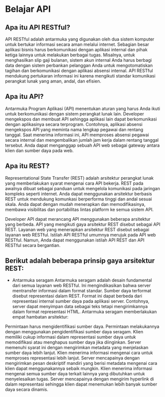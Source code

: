 # Belajar API
## Apa itu API RESTful?
API RESTful adalah antarmuka yang digunakan oleh dua sistem komputer untuk bertukar informasi secara aman melalui internet. Sebagian besar aplikasi bisnis harus berkomunikasi dengan aplikasi internal dan pihak ketiga lainnya untuk melakukan berbagai tugas. Misalnya, untuk menghasilkan slip gaji bulanan, sistem akun internal Anda harus berbagi data dengan sistem perbankan pelanggan Anda untuk mengotomatiskan tagihan dan berkomunikasi dengan aplikasi absensi internal. API RESTful mendukung pertukaran informasi ini karena mengikuti standar komunikasi perangkat lunak yang aman, andal, dan efisien.

## Apa itu API?
Antarmuka Program Aplikasi (API) menentukan aturan yang harus Anda ikuti untuk berkomunikasi dengan sistem perangkat lunak lain. Developer mengekspos dan membuat API sehingga aplikasi lain dapat berkomunikasi dengan aplikasinya secara terprogram. Contohnya, aplikasi absensi mengekspos API yang meminta nama lengkap pegawai dan rentang tanggal. Saat menerima informasi ini, API memproses absensi pegawai secara internal dan mengembalikan jumlah jam kerja dalam rentang tanggal tersebut.
Anda dapat menganggap sebuah API web sebagai gateway antara klien dan sumber daya pada web.

## Apa itu REST?
Representational State Transfer (REST) adalah arsitektur perangkat lunak yang memberlakukan syarat mengenai cara API bekerja. REST pada awalnya dibuat sebagai panduan untuk mengelola komunikasi pada jaringan kompleks seperti internet. Anda dapat menggunakan arsitektur berbasis REST untuk mendukung komunkasi berperforma tinggi dan andal sesuai skala. Anda dapat dengan mudah menerapkan dan memodifikasinya, membawa visibilitas dan portabilitas lintas platform ke semua sistem API.

Developer API dapat merancang API menggunakan beberapa arsitektur yang berbeda. API yang mengikuti gaya arsitektur REST disebut sebagai API REST. Layanan web yang menerapkan arsitektur REST disebut sebagai layanan web RESTful. Istilah API RESTful umumnya merujuk pada API web RESTful. Namun, Anda dapat menggunakan istilah API REST dan API RESTful secara bergantian.

## Berikut adalah beberapa prinsip gaya arsitektur REST:
* Antarmuka seragam
Antarmuka seragam adalah desain fundamental dari semua layanan web RESTful. Ini mengindikasikan bahwa server mentransfer informasi dalam format standar. Sumber daya terformat disebut representasi dalam REST. Format ini dapat berbeda dari representasi internal sumber daya pada aplikasi server. Contohnya, server dapat menyimpan data sebagai teks tetapi mengirimkannya dalam format representasi HTML.
Antarmuka seragam memberlakukan empat hambatan arsitektur:

Permintaan harus mengidentifikasi sumber daya. Permintaan melakukannya dengan menggunakan pengidentifikasi sumber daya seragam.
Klien memiliki cukup informasi dalam representasi sumber daya untuk memodifikasi atau menghapus sumber daya jika diinginkan. Server memenuhi syarat ini dengan mengirimkan metadata yang menjelaskan sumber daya lebih lanjut.
Klien menerima informasi mengenai cara untuk memproses representasi lebih lanjut. Server mencapainya dengan mengirimkan pesan deskriptif mandiri yang berisi metadata mengenai cara klien dapat menggunakannya sebaik mungkin.
Klien menerima informasi mengenai semua sumber daya terkait lainnya yang dibutuhkan untuk menyelesaikan tugas. Server mencapainya dengan mengirim hyperlink di dalam representasi sehingga klien dapat menemukan lebih banyak sumber daya secara dinamis.
